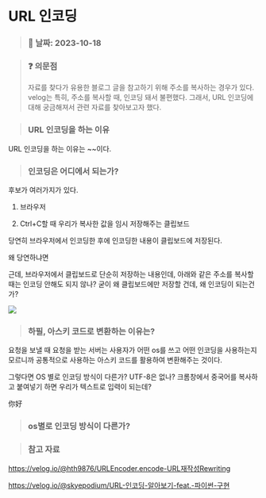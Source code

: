 # URL 인코딩

> ### :date: 날짜: 2023-10-18

> ### :question: 의문점
> 
> 자료를 찾다가 유용한 블로그 글을 참고하기 위해 주소를 복사하는 경우가 있다. velog는 특히, 주소를 복사할 때, 인코딩 돼서 불편했다. 그래서, URL 인코딩에 대해 궁금해져서 관련 자료를 찾아보고자 했다. 

> ### URL 인코딩을 하는 이유

URL 인코딩을 하는 이유는 ~~이다.

> ### 인코딩은 어디에서 되는가?

후보가 여러가지가 있다.

1. 브라우저

2. Ctrl+C할 때 우리가 복사한 값을 임시 저장해주는 클립보드

당연히 브라우저에서 인코딩한 후에 인코딩한 내용이 클립보드에 저장된다.

왜 당연하냐면 

근데, 브라우저에서 클립보드로 단순히 저장하는 내용인데, 아래와 같은 주소를 복사할 때는 인코딩 안해도 되지 않나? 굳이 왜 클립보드에만 저장할 건데, 왜 인코딩이 되는건가?

![](C:\Users\ganjisriver\AppData\Roaming\marktext\images\2023-10-18-20-05-25-image.png)

> ### 하필, 아스키 코드로 변환하는 이유는?

요청을 보낼 때 요청을 받는 서버는 사용자가 어떤 os를 쓰고 어떤 인코딩을 사용하는지 모르니까 공통적으로 사용하는 아스키 코드를 활용하여 변환해주는 것이다.

그렇다면 OS 별로 인코딩 방식이 다른가? UTF-8은 없나? 크롬창에서 중국어를 복사하고 붙여넣기 하면 우리가 텍스트로 입력이 되는데?

你好

> ### os별로 인코딩 방식이 다른가?

> ### 참고 자료

https://velog.io/@hth9876/URLEncoder.encode-URL재작성Rewriting

https://velog.io/@skyepodium/URL-인코딩-알아보기-feat.-파이썬-구현
